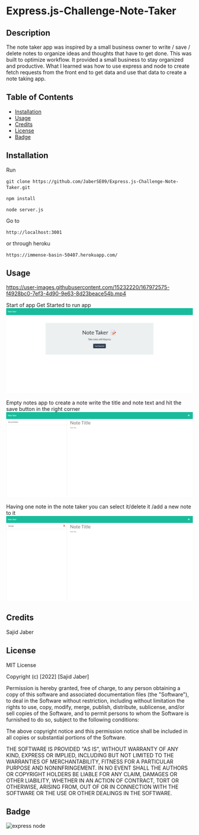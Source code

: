 # Express.js-Challenge-Note-Taker

## Description

The note taker app was inspired by a small business owner to write / save / delete notes to organize ideas and thoughts that have to get done. This was built to optimize workflow. It provided a small business to stay organized and productive. What I learned was how to use express and node to create fetch requests from the front end to get data and use that data to create a note taking app.

## Table of Contents

- [Installation](#installation)
- [Usage](#usage)
- [Credits](#credits)
- [License](#license)
- [Badge](#badge)

## Installation

Run

```text
git clone https://github.com/JaberSE09/Express.js-Challenge-Note-Taker.git
````

```text
npm install 
```

```text
node server.js
````

Go to

```text
http://localhost:3001
```
or through heroku

```text 
https://immense-basin-50407.herokuapp.com/
```

## Usage

https://user-images.githubusercontent.com/15232220/167972575-f4928bc0-7ef3-4d90-9e63-8d23beace54b.mp4

Start of app Get Started to run app
<img src="./public/assets/images/startbutton.png">

Empty notes app to create a note write the title and note text and hit the save button in the right corner
<img src="./public/assets/images/notes-no-notes.png">

Having one note in the note taker you can select it/delete it /add a new note to it
<img src="./public/assets/images/notes-garbage.png">

## Credits

Sajid Jaber

## License

MIT License

Copyright (c) [2022] [Sajid Jaber]

Permission is hereby granted, free of charge, to any person obtaining a copy
of this software and associated documentation files (the "Software"), to deal
in the Software without restriction, including without limitation the rights
to use, copy, modify, merge, publish, distribute, sublicense, and/or sell
copies of the Software, and to permit persons to whom the Software is
furnished to do so, subject to the following conditions:

The above copyright notice and this permission notice shall be included in all
copies or substantial portions of the Software.

THE SOFTWARE IS PROVIDED "AS IS", WITHOUT WARRANTY OF ANY KIND, EXPRESS OR
IMPLIED, INCLUDING BUT NOT LIMITED TO THE WARRANTIES OF MERCHANTABILITY,
FITNESS FOR A PARTICULAR PURPOSE AND NONINFRINGEMENT. IN NO EVENT SHALL THE
AUTHORS OR COPYRIGHT HOLDERS BE LIABLE FOR ANY CLAIM, DAMAGES OR OTHER
LIABILITY, WHETHER IN AN ACTION OF CONTRACT, TORT OR OTHERWISE, ARISING FROM,
OUT OF OR IN CONNECTION WITH THE SOFTWARE OR THE USE OR OTHER DEALINGS IN THE
SOFTWARE.

## Badge

![express node](https://img.shields.io/badge/express-node-red)
